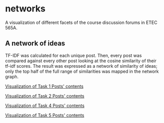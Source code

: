 # networks

A visualization of different facets of the course discussion forums in ETEC 565A.

## A network of ideas

TF-IDF was calculated for each unique post. Then, every post was compared against every other post looking at the cosine similarity of their tf-idf scores. The result was expressed as a network of similarity of ideas; only the top half of the full range of similarities was mapped in the network graph.

[Visualization of Task 1 Posts' contents](t1-posts)

[Visualization of Task 2 Posts' contents](t2-posts)

[Visualization of Task 4 Posts' contents](t4-posts)

[Visualization of Task 5 Posts' contents](t5-posts)
